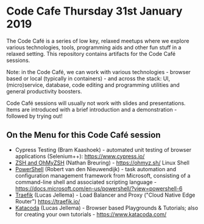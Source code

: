 # Code Cafe Thursday 31st January 2019
The Code Café is a series of low key, relaxed meetups where we explore various technologies, tools, programming aids and other fun stuff in a relaxed setting. This repository contains artifacts for the Code Café sessions.

Note: in the Code Café, we can work with various technologies - browser based or local (typically in containers) - and across the stack: UI, (micro)service, database, code editing and programming utilities and general productivity boosters. 

Code Café sessions will usually not work with slides and presentations. Items are introduced with a brief introduction and a demonstration - followed by trying out!

## On the Menu for this Code Café session

* Cypress Testing (Bram Kaashoek) - automated unit testing of browser applications (Selenium++): https://www.cypress.io/ 
* [ZSH and OhMyZSH](https://github.com/AMIS-Services/code-cafe/tree/master/zsh-and-ohmyzsh) (Nathan Breuring) - https://ohmyz.sh/  Linux Shell 
* [PowerShell](https://github.com/AMIS-Services/code-cafe/tree/master/powershell) (Robert van den Nieuwendijk) - task automation and configuration management framework from Microsoft, consisting of a command-line shell and associated scripting language - https://docs.microsoft.com/en-us/powershell/?view=powershell-6 
* [Traefik](https://github.com/AMIS-Services/code-cafe/tree/master/traefik) (Lucas Jellema) - Load Balancer and Proxy ("Cloud Native Edge Router") https://traefik.io/
* [Katacoda](https://github.com/AMIS-Services/code-cafe/tree/master/katacoda) (Lucas Jellema) - Browser based Playgrounds & Tutorials; also for creating your own tutorials - https://www.katacoda.com/ 


